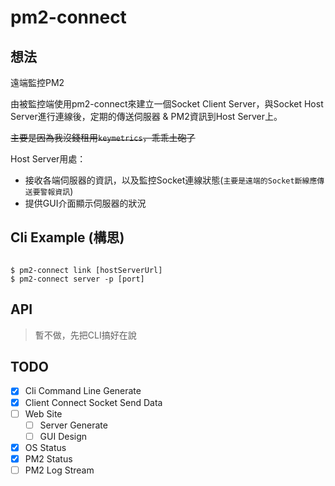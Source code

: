 # pm2-connect

## 想法
遠端監控PM2

由被監控端使用pm2-connect來建立一個Socket Client Server，與Socket Host Server進行連線後，定期的傳送伺服器 & PM2資訊到Host Server上。

~~主要是因為我沒錢租用`keymetrics`，乖乖土砲了~~

Host Server用處：
- 接收各端伺服器的資訊，以及監控Socket連線狀態(`主要是遠端的Socket斷線應傳送要警報資訊`)
- 提供GUI介面顯示伺服器的狀況


## Cli Example (構思)

```

$ pm2-connect link [hostServerUrl]
$ pm2-connect server -p [port]

```

## API

> 暫不做，先把CLI搞好在說

## TODO
- [X] Cli Command Line Generate
- [X] Client Connect Socket Send Data
- [ ] Web Site
  - [ ] Server Generate
  - [ ] GUI Design
- [X] OS Status
- [X] PM2 Status
- [ ] PM2 Log Stream
